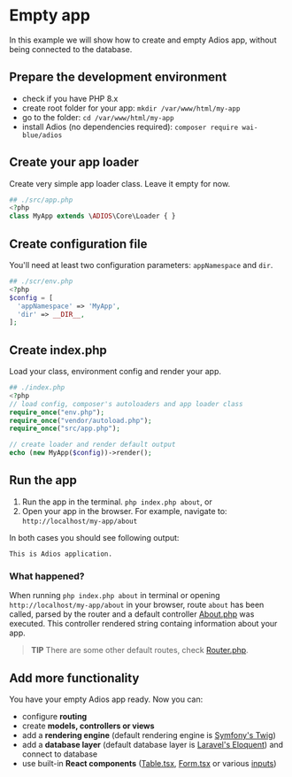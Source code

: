 # Empty app

In this example we will show how to create and empty Adios app, without being connected to the database.

## Prepare the development environment

  * check if you have PHP 8.x
  * create root folder for your app: `mkdir /var/www/html/my-app`
  * go to the folder: `cd /var/www/html/my-app`
  * install Adios (no dependencies required): `composer require wai-blue/adios`

## Create your app loader

Create very simple app loader class. Leave it empty for now.

```php
## ./src/app.php
<?php
class MyApp extends \ADIOS\Core\Loader { }
```

## Create configuration file

You'll need at least two configuration parameters: `appNamespace` and `dir`.

```php
## ./scr/env.php
<?php
$config = [
  'appNamespace' => 'MyApp',
  'dir' => __DIR__,
];
```

## Create index.php

Load your class, environment config and render your app.

```php
## ./index.php
<?php
// load config, composer's autoloaders and app loader class
require_once("env.php");
require_once("vendor/autoload.php");
require_once("src/app.php");

// create loader and render default output
echo (new MyApp($config))->render();
```

## Run the app

  1. Run the app in the terminal. `php index.php about`, or
  2. Open your app in the browser. For example, navigate to: `http://localhost/my-app/about`

In both cases you should see following output:

```
This is Adios application.
```

### What happened?

When running `php index.php about` in terminal or opening `http://localhost/my-app/about` in your browser, route `about` has been called, parsed by the router and a default controller [About.php](../src/Controllers/About.php) was executed. This controller rendered string containg information about your app.

> **TIP** There are some other default routes, check [Router.php](../src/Core/Router.php).

## Add more functionality

You have your empty Adios app ready. Now you can:

  * configure **routing**
  * create **models, controllers or views**
  * add a **rendering engine** (default rendering engine is [Symfony's Twig](https://twig.symfony.com))
  * add a **database layer** (default database layer is [Laravel's Eloquent](https://laravel.com/docs/11.x/eloquent)) and connect to database
  * use built-in **React components** ([Table.tsx](../src/Components/Table.tsx), [Form.tsx](../src/Components/Input.tsx) or various [inputs](../src/Components/Inputs))